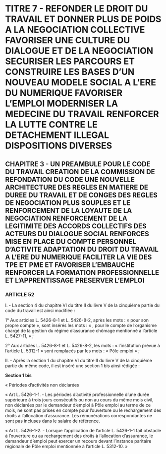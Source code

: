 # TITRE 7 - REFONDER LE DROIT DU TRAVAIL ET DONNER PLUS DE POIDS A LA NEGOCIATION COLLECTIVE FAVORISER UNE CULTURE DU DIALOGUE ET DE LA NEGOCIATION SECURISER LES PARCOURS ET CONSTRUIRE LES BASES D’UN NOUVEAU MODELE SOCIAL A L’ERE DU NUMERIQUE FAVORISER L’EMPLOI MODERNISER LA MEDECINE DU TRAVAIL RENFORCER LA LUTTE CONTRE LE DETACHEMENT ILLEGAL DISPOSITIONS DIVERSES 

## CHAPITRE 3 - UN PREAMBULE POUR LE CODE DU TRAVAIL CREATION DE LA COMMISSION DE REFONDATION DU CODE UNE NOUVELLE ARCHITECTURE DES REGLES EN MATIERE DE DUREE DU TRAVAIL ET DE CONGES  DES REGLES DE NEGOCIATION PLUS SOUPLES ET LE RENFORCEMENT DE LA LOYAUTE DE LA NEGOCIATION  RENFORCEMENT DE LA LEGITIMITE DES ACCORDS COLLECTIFS DES ACTEURS DU DIALOGUE SOCIAL RENFORCES MISE EN PLACE DU COMPTE PERSONNEL D’ACTIVITE ADAPTATION DU DROIT DU TRAVAIL A L’ERE DU NUMERIQUE FACILITER LA VIE DES TPE ET PME ET FAVORISER L’EMBAUCHE RENFORCER LA FORMATION PROFESSIONNELLE ET L’APPRENTISSAGE PRESERVER L’EMPLOI 

### ARTICLE 52


I. - La section 4 du chapitre VI du titre II du livre V de la cinquième partie du code du
travail est ainsi modifiée :

1° Aux articles L. 5426-8-1 et L. 5426-8-2, après les mots : « pour son propre compte »,
sont insérés les mots : « , pour le compte de l’organisme chargé de la gestion du régime
d’assurance chômage mentionné à l’article L. 5427-11, » ;

2° Aux articles L. 5426-8-1 et L. 5426-8-2, les mots : « l’institution prévue à
l’article L. 5312-1 » sont remplacés par les mots : « Pôle emploi » ;

II. - Après la section 1 du chapitre VI du titre II du livre V de la cinquième partie du
même code, il est inséré une section 1 bis ainsi rédigée :

**Section 1 bis**

« Périodes d’activités non déclarées

« Art L. 5426-1-1. - Les périodes d’activité professionnelle d’une durée supérieure à trois
jours consécutifs ou non au cours du même mois civil, non déclarées par le demandeur d’emploi
à Pôle emploi au terme de ce mois, ne sont pas prises en compte pour l’ouverture ou le
rechargement des droits à l’allocation d’assurance. Les rémunérations correspondantes ne sont
pas incluses dans le salaire de référence.

« Art L. 5426-1-2. - Lorsque l’application de l’article L. 5426-1-1 fait obstacle à
l’ouverture ou au rechargement des droits à l’allocation d’assurance, le demandeur d’emploi peut
exercer un recours devant l’instance paritaire régionale de Pôle emploi mentionnée à
l’article L. 5312-10. »

